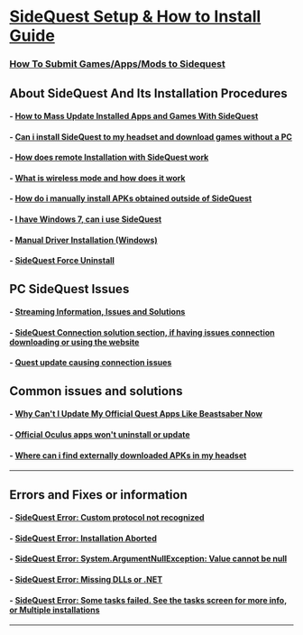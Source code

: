 # [SideQuest Setup & How to Install Guide](https://github.com/the-expanse/SideQuest/wiki/SideQuest-Setup-&-How-To-install)

### [How To Submit Games/Apps/Mods to Sidequest](https://github.com/the-expanse/SideQuest/wiki/How-To-Submit-Games)



**About SideQuest And Its Installation Procedures**
-----

#### - [How to Mass Update Installed Apps and Games With SideQuest](https://github.com/the-expanse/SideQuest/wiki/How-to-Auto-Update-app's-and-mods)

#### - [Can i install SideQuest to my headset and download games without a PC](https://github.com/the-expanse/SideQuest/wiki/Can-i-install-SideQuest-to-my-headset-and-download-games-without-a-PC)

#### - [How does remote Installation with SideQuest work](https://github.com/the-expanse/SideQuest/wiki/Remote-Installation-of-applications)

#### - [What is wireless mode and how does it work](https://github.com/the-expanse/SideQuest/wiki/What-is-wireless-mode)

#### - [How do i manually install APKs obtained outside of SideQuest](https://github.com/the-expanse/SideQuest/wiki/How-can-i-manually-install-apps)

#### - [I have Windows 7, can i use SideQuest](https://github.com/the-expanse/SideQuest/wiki/Windows-7-Support)

#### - [Manual Driver Installation (Windows)](https://github.com/the-expanse/SideQuest/wiki/SideQuest-driver-Re-installation)

#### - [SideQuest Force Uninstall](https://github.com/the-expanse/SideQuest/wiki/Force-Uninstaller-for-SideQuest)


**PC SideQuest Issues**
---

#### - [Streaming Information, Issues and Solutions](https://github.com/the-expanse/SideQuest/wiki/Streaming-With-SideQuest)

#### - [SideQuest Connection solution section, if having issues connection downloading or using the website](https://github.com/the-expanse/SideQuest/wiki/I-am-having-issues-Connecting-,-what-do-i-do%3F)

#### - [Quest update causing connection issues](https://github.com/the-expanse/SideQuest/wiki/Updated-my-Quest-recently-and-now-it-won%27t-connect-to-SideQuest)


**Common issues and solutions**
---

#### - [Why Can't I Update My Official Quest Apps Like Beastsaber Now](https://github.com/the-expanse/SideQuest/wiki/Why-can't-i-update-my-Official-Oculus-Apps)

#### - [Official Oculus apps won't uninstall or update](https://github.com/the-expanse/SideQuest/wiki/.My-apps-won't-uninstall-what's-wrong%3F)

#### - [ Where can i find externally downloaded APKs in my headset](https://github.com/the-expanse/SideQuest/wiki/How-to-use-2D-APKs-such-as-phone-Apps-from-outside-of-Sidequest)
---

**Errors and Fixes or information**
---

#### - [SideQuest Error: Custom protocol not recognized](https://github.com/the-expanse/SideQuest/wiki/Custom-protocol-not-recognized)

#### - [SideQuest Error: Installation Aborted](https://github.com/the-expanse/SideQuest/wiki/Installation-Aborted)

#### - [SideQuest Error: System.ArgumentNullException: Value cannot be null](https://github.com/the-expanse/SideQuest/wiki/System.ArgumentNullException:-Value-cannot-be-null.)

#### - [SideQuest Error: Missing DLLs or .NET ](https://github.com/the-expanse/SideQuest/wiki/Have-a-.NET-Error-or-a-missing-.DLL-(Windows-8))

#### - [SideQuest Error: Some tasks failed. See the tasks screen for more info, or Multiple installations](https://github.com/the-expanse/SideQuest/wiki/The-Queue-System)
---
